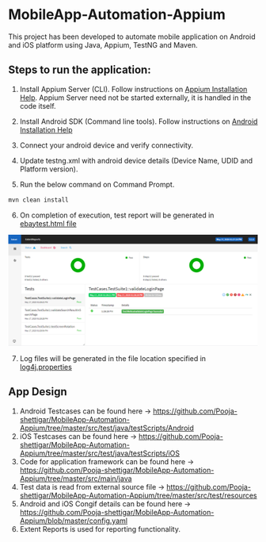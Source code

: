 # MobileApp-Automation-Appium
This project has been developed to automate mobile application on Android and iOS platform using Java, Appium, TestNG and Maven.

## Steps to run the application:

1. Install Appium Server (CLI). Follow instructions on [Appium Installation Help](http://appium.io/docs/en/about-appium/getting-started/). Appium Server need not be started externally, it is handled in the code itself.

2. Install Android SDK (Command line tools). Follow instructions on [Android Installation Help](https://developer.android.com/studio/?gclid=CjwKCAjwwYP2BRBGEiwAkoBpAohuHRSwpwUk11WkmX7U1dBifIror9wPrmD_xfqMJVCdfkNqB-nSbhoCFyMQAvD_BwE&gclsrc=aw.ds)

3. Connect your android device and verify connectivity.

4. Update testng.xml with android device details (Device Name, UDID and Platform version).

5. Run the below command on Command Prompt.

```sh
mvn clean install
```
6. On completion of execution, test report will be generated in [ebaytest.html file](https://github.com/meghanashashi/EbayAppiumAutomation/blob/master/ExtentReports/ebaytest.html)

 ![image](https://github.com/meghanashashi/EbayAppiumAutomation/blob/master/images/Report.png)

7. Log files will be generated in the file location specified in [log4j.properties](https://github.com/meghanashashi/EbayAppiumAutomation/blob/master/src/test/resources/log4j.properties)

## App Design

1. Android Testcases can be found here -> https://github.com/Pooja-shettigar/MobileApp-Automation-Appium/tree/master/src/test/java/testScripts/Android 
2. iOS Testcases can be found here -> https://github.com/Pooja-shettigar/MobileApp-Automation-Appium/tree/master/src/test/java/testScripts/iOS 
3. Code for application framework can be found here -> https://github.com/Pooja-shettigar/MobileApp-Automation-Appium/tree/master/src/main/java
4. Test data is read from external source file ->  https://github.com/Pooja-shettigar/MobileApp-Automation-Appium/tree/master/src/test/resources
5. Android and iOS Congif details can be found here -> https://github.com/Pooja-shettigar/MobileApp-Automation-Appium/blob/master/config.yaml 
8. Extent Reports is used for reporting functionality.


